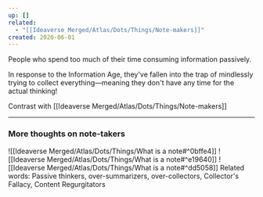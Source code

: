 ```yaml
---
up: []
related:
  - "[[Ideaverse Merged/Atlas/Dots/Things/Note-makers]]"
created: 2020-06-01
---
```

People who spend too much of their time consuming information passively. 

In response to the Information Age, they've fallen into the trap of mindlessly trying to collect everything—meaning they don't have any time for the actual thinking!

Contrast with [[Ideaverse Merged/Atlas/Dots/Things/Note-makers]]

---

### More thoughts on note-takers
![[Ideaverse Merged/Atlas/Dots/Things/What is a note#^0bffe4]] ![[Ideaverse Merged/Atlas/Dots/Things/What is a note#^e19640]] ![[Ideaverse Merged/Atlas/Dots/Things/What is a note#^dd5058]]
Related words: Passive thinkers, over-summarizers, over-collectors, Collector's Fallacy, Content Regurgitators

